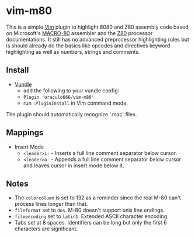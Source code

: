 # vim-m80

This is a simple [Vim] plugin to highlight 8080 and Z80 assembly code based on Microsoft's [MACRO-80] assembler and the [Z80] processor documentations. It still has no advanced preprocessor highlighting rules but is should already do the basics like opcodes and directives keyword highlighting as well as numbers, strings and comments.

## Install

* [Vundle]
	* add the following to your vundle config:
	* `Plugin 'oraculo666/vim-m80'`
	* run `:PluginInstall` in Vim command mode.

The plugin should automatically recognize '.mac' files.

## Mappings

* Insert Mode
	* `<leader>i-` - Inserts a full line comment separator below cursor.
	* `<leader>a-` - Appends a full line comment separator below cursor and leaves cursor in insert mode below it.

## Notes

* The `colorcolumn` is set to 132 as a reminder since the real M-80 can't process lines longer than that.
* `fileformat` set to `dos`. M-80 doesn't support unix line endings.
* `fileencoding` set to `latin1`. Extended ASCII character encoding.
* Tabs set at 8 spaces. Identifiers can be long but only the first 6 characters are significant.

[Vim]: http://www.vim.org
[MACRO-80]: http://www.msxarchive.nl/pub/msx/programming/asm/m80l80.txt
[Z80]: https://www.scribd.com/document/282095677/um0080
[Vundle]: https://github.com/gmarik/vundle
